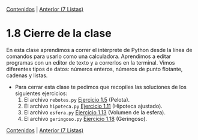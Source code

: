 [Contenidos](../Contenidos.md) \| [Anterior (7 Listas)](07_Listas.md)

# 1.8 Cierre de la clase

En esta clase aprendimos a correr el intérprete de Python desde la línea de comandos para usarlo como una calculadora. Aprendimos a editar programas con un editor de texto y a correrlos en la terminal. Vimos diferentes tipos de datos: números enteros, números de punto flotante, cadenas y listas.

* Para cerrar esta clase te pedimos que recopiles las soluciones de los siguientes ejercicios:
    1. El archivo `rebotes.py` [Ejercicio 1.5](../01_Intro_a_Python/03_Hello_world.md#ejercicio-15-la-pelota-que-rebota) (Pelota).
    2. El archivo `hipoteca.py` [Ejercicio 1.11](../01_Intro_a_Python/04_Numeros.md#ejercicio-111-hipoteca-ajustado) (Hipoteca ajustado). 
    3. El archivo `esfera.py` [Ejercicio 1.13](../01_Intro_a_Python/04_Numeros.md#ejercicio-113-el-volumen-de-una-esfera) (Volumen de la esfera). 
    4. El archivo `geringoso.py` [Ejercicio 1.18](../01_Intro_a_Python/06_Strings.md#ejercicio-118-geringoso-rustico) (Geringoso). 





[Contenidos](../Contenidos.md) \| [Anterior (7 Listas)](07_Listas.md)


